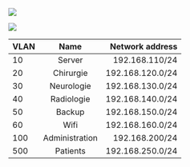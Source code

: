 ![](https://media.discordapp.net/attachments/1313041657389781042/1313055996201140245/image.png?ex=674ebe30&is=674d6cb0&hm=3dd92762c86acd6e86896808ac87576a33ae38421052a59cd47d53d4c50eeee0&=&format=webp&quality=lossless)  
  
  ![](https://media.discordapp.net/attachments/1313041657389781042/1313057106911301663/image.png?ex=674ebf39&is=674d6db9&hm=4f2b265e84062b7b2a8b5a0d430df40206012c9774080733e13bf7af44f64e62&=&format=webp&quality=lossless)

| VLAN | Name | Network address |
| :---         |     :---:      |  ---: |
| 10   | Server     | 192.168.110/24|
| 20| Chirurgie    | 192.168.120.0/24|
|30|Neurologie     |192.168.130.0/24|
|40|Radiologie     |192.168.140.0/24|
|50|Backup         |192.168.150.0/24|
|60|Wifi           |192.168.160.0/24|
|100|Administration|192.168.200/24|
|500|Patients      |192.168.250.0/24|